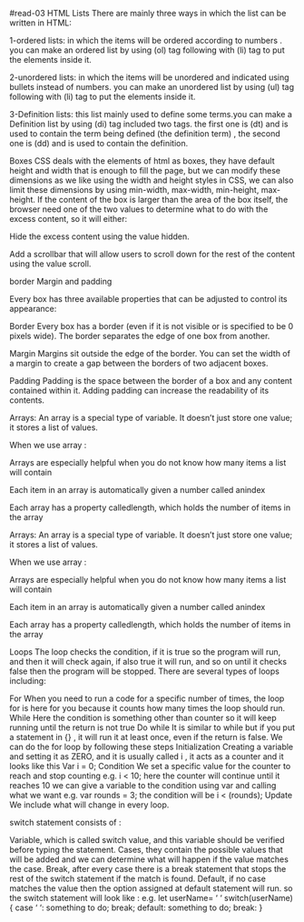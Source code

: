 #read-03
HTML Lists
There are mainly three ways in which the list can be written in HTML:

1-ordered lists: in which the items will be ordered according to numbers . 
you can make an ordered list by using (ol) tag following with (li) tag to put the elements inside it.

2-unordered lists: in which the items will be unordered and indicated using bullets instead of numbers.
 you can make an unordered list by using (ul) tag following with (li) tag to put the elements inside it.

3-Definition lists: this list mainly used to define some terms.you can make a 
Definition list by using (di) tag included two tags. the first one is (dt) and is used to contain the term being defined 
(the definition term) , the second one is (dd) and is used to contain the definition.

Boxes
CSS deals with the elements of html as boxes, they have default height and width that is enough to fill the page, 
but we can modify these dimensions as we like using the width and height styles in CSS, we can also limit these dimensions by using min-width,
 max-width, min-height, max-height. If the content of the box is larger than the area of the box itself, 
the browser need one of the two values to determine what to do with the excess content, so it will either:

Hide the excess content using the value hidden.

Add a scrollbar that will allow users to scroll down for the rest of the content using the value scroll.

border Margin and padding

Every box has three available properties that can be adjusted to control its appearance:

Border Every box has a border (even if it is not visible or is specified to be 0 pixels wide). The border separates the edge of one box from another.

Margin Margins sit outside the edge of the border. You can set the width of a margin to create a gap between the borders of two adjacent boxes.

Padding Padding is the space between the border of a box and any content contained within it. Adding padding can increase the readability of its contents.

Arrays: An array is a special type of variable. It doesn’t just store one value; it stores a list of values.

When we use array :

Arrays are especially helpful when you do not know how many items a list will contain

Each item in an array is automatically given a number called anindex

Each array has a property calledlength, which holds the number of items in the array


Arrays: An array is a special type of variable. It doesn’t just store one value; it stores a list of values.

When we use array :

Arrays are especially helpful when you do not know how many items a list will contain

Each item in an array is automatically given a number called anindex

Each array has a property calledlength, which holds the number of items in the array


Loops
The loop checks the condition, if it is true so the program will run, and then it will check again, if also true it will run, and so on 
until it checks false then the program will be stopped. There are several types of loops including:

For When you need to run a code for a specific number of times, the loop for is here for you because it counts how many times the loop should run.
While Here the condition is something other than counter so it will keep running until the return is not true
Do while It is similar to while but if you put a statement in {} , it will run it at least once, even if the return is false. We can do the for loop by 
following these steps
Initialization Creating a variable and setting it as ZERO, and it is usually called i , it acts as a counter and it looks like this Var i = 0;
Condition We set a specific value for the counter to reach and stop counting e.g. i < 10; here the counter will continue until it 
reaches 10 we can give a variable to the condition using var and calling what we want e.g. var rounds = 3; the condition will be i < (rounds);
Update We include what will change in every loop.

switch statement consists of :

Variable, which is called switch value, and this variable should be verified before typing the statement.
Cases, they contain the possible values that will be added and we can determine what will happen if the value matches the case.
Break, after every case there is a break statement that stops the rest of the switch statement if the match is found.
Default, if no case matches the value then the option assigned at default statement will run. so the switch statement will look like : 
e.g. let userName= ‘ ‘ switch(userName){ case ‘ ‘: something to do; break; default: something to do; break: }







